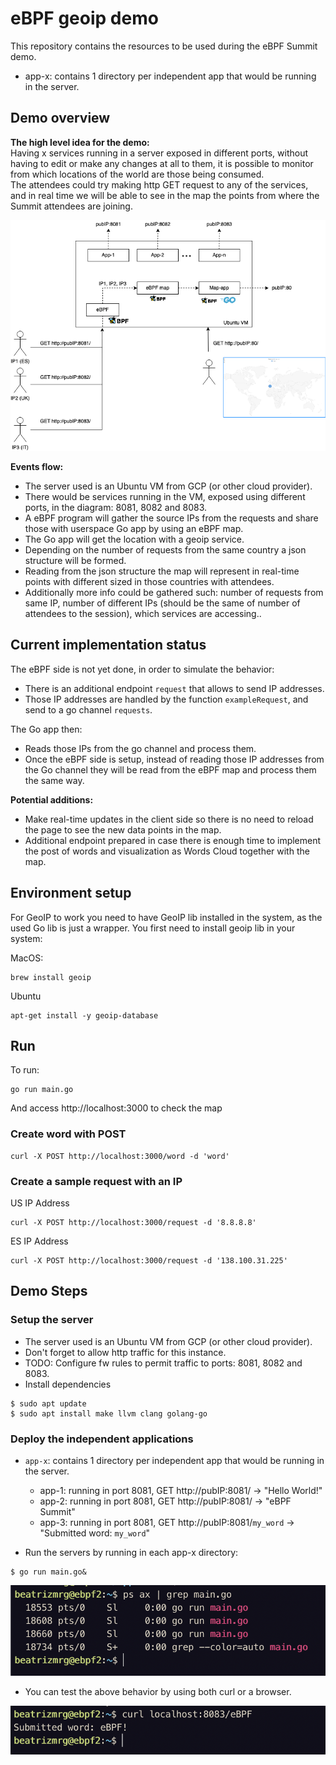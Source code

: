# eBPF geoip demo
This repository contains the resources to be used during the eBPF Summit demo.
* app-x: contains 1 directory per independent app that would be running in the server.


## Demo overview
**The high level idea for the demo:**<br/>
Having x services running in a server exposed in different ports, without having to edit or make any changes at all to them, it is possible to monitor from which locations of the world are those being consumed.<br/>
The attendees could try making http GET request to any of the services, and in real time we will be able to see in the map the points from where the Summit attendees are joining.<br/>


<img src="/docs/demoOverview.png" alt="demoOverviewDiagram">

<br/>

**Events flow:**
* The server used is an Ubuntu VM from GCP (or other cloud provider).
* There would be services running in the VM, exposed using different ports, in the diagram: 8081, 8082 and 8083.
* A eBPF program will gather the source IPs from the requests and share those with userspace Go app by using an eBPF map.
* The Go app will get the location with a geoip service.
* Depending on the number of requests from the same country a json structure will be formed.
* Reading from the json structure the map will represent in real-time points with different sized in those countries with attendees.
* Additionally more info could be gathered such: number of requests from same IP, number of different IPs (should be the same of number of attendees to the session), which services are accessing..

## Current implementation status
The eBPF side is not yet done, in order to simulate the behavior:
* There is an additional endpoint `request` that allows to send IP addresses.
* Those IP addresses are handled by the function `exampleRequest`, and send to a go channel `requests`.

The Go app then:
* Reads those IPs from the go channel and process them. 
* Once the eBPF side is setup, instead of reading those IP addresses from the Go channel they will be read from the eBPF map and process them the same way.

**Potential additions:**
* Make real-time updates in the client side so there is no need to reload the page to see the new data points in the map.
* Additional endpoint prepared in case there is enough time to implement the post of words and visualization as Words Cloud together with the map.

## Environment setup
For GeoIP to work you need to have GeoIP lib installed in the system, as the used Go lib is just a wrapper.
You first need to install geoip lib in your system:

MacOS:
```
brew install geoip
```

Ubuntu
```
apt-get install -y geoip-database
```

## Run

To run:

```
go run main.go
```

And access http://localhost:3000 to check the map

### Create word with POST
```
curl -X POST http://localhost:3000/word -d 'word'
```

### Create a sample request with an IP

US IP Address
```
curl -X POST http://localhost:3000/request -d '8.8.8.8'
```

ES IP Address
```
curl -X POST http://localhost:3000/request -d '138.100.31.225'
```

## Demo Steps
### Setup the server
* The server used is an Ubuntu VM from GCP (or other cloud provider).
* Don't forget to allow http traffic for this instance.
* TODO: Configure fw rules to permit traffic to ports: 8081, 8082 and 8083.
* Install dependencies

```
$ sudo apt update
$ sudo apt install make llvm clang golang-go
```

### Deploy the independent applications
* `app-x`: contains 1 directory per independent app that would be running in the server.
    - app-1: running in port 8081, GET http://pubIP:8081/ -> "Hello World!"
    - app-2: running in port 8081, GET http://pubIP:8081/ -> "eBPF Summit"
    - app-3: running in port 8081, GET http://pubIP:8081/`my_word` -> "Submitted word: `my_word`"

* Run the servers by running in each app-x directory:
```
$ go run main.go&
```
<img src="/docs/app-xRunning.png" alt="app-xRunning">

* You can test the above behavior by using both curl or a browser.
<img src="/docs/app3-submitWord.png" alt="app3-submitWord">


